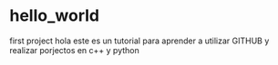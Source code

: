 # hello_world
first project
hola este es un tutorial para aprender a utilizar GITHUB y realizar porjectos en c++ y python
